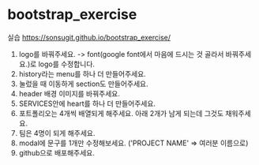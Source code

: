 # bootstrap_exercise

실습
https://sonsugit.github.io/bootstrap_exercise/
1. logo를 바꿔주세요. -> font(google font에서 마음에 드시는 것 골라서 바꿔주세요.)로 logo를 수정합니다.
2. history라는 menu를 하나 더 만들어주세요.
3. 눌렀을 때 이동하게 section도 만들어주세요.
4. header 배경 이미지를 바꿔주세요.
5. SERVICES안에 heart를 하나 더 만들어주세요.
6. 포트폴리오는 4개씩 배열되게 해주세요. 아래 2개가 남게 되는데 그것도 채워주세요.
7. 팀은 4명이 되게 해주세요.
8. modal에 문구를 1개만 수정해보세요. ('PROJECT NAME' => 여러분 이름으로)
9. github으로 배포해주세요.
